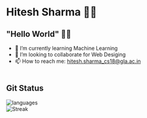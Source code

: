 # Hitesh Sharma 👨‍💻
## "Hello World" 👋😉

<!--
**0124hitesh/0124hitesh** is a ✨ _special_ ✨ repository because its `README.md` (this file) appears on your GitHub profile.

Here are some ideas to get you started:

- 🔭 I’m currently working on ...
- 🌱 I’m currently learning Machine Learning
- 👯 I’m looking to collaborate on Web Desiging
- 🤔 I’m looking for help with ...
- 💬 Ask me about ...
- 📫 How to reach me: hitesh.sharma_cs18@gla.ac.in
- 😄 Pronouns: ...
- ⚡ Fun fact: ...
-->

- 🌱 I’m currently learning Machine Learning
- 👯 I’m looking to collaborate for Web Desiging
- 📫 How to reach me: hitesh.sharma_cs18@gla.ac.in
<br/><br/>
<!--![Top Langs](https://github-readme-stats.vercel.app/api/top-langs/?username=0124hitesh&theme=tokyonight)<br/>-->
## Git Status

![languages](https://github-readme-stats.vercel.app/api/top-langs/?username=0124hitesh&layout=compact&hide=html,issues&theme=tokyonight)<br/>
![Streak](https://github-readme-streak-stats.herokuapp.com/?user=0124hitesh&show_icons=true&theme=tokyonight)<br/>
<!--![GitHub stats](https://github-readme-stats.vercel.app/api?username=0124hitesh&show_icons=true&theme=tokyonight)<br/>-->
